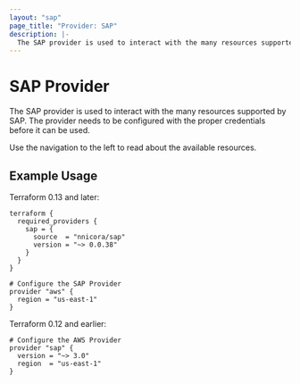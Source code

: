 ```yaml
---
layout: "sap"
page_title: "Provider: SAP"
description: |-
  The SAP provider is used to interact with the many resources supported by SAP. The provider needs to be configured with the proper credentials before it can be used.
---
```


# SAP Provider

The SAP provider is used to interact with the
many resources supported by SAP. The provider needs to be configured
with the proper credentials before it can be used.

Use the navigation to the left to read about the available resources.

## Example Usage

Terraform 0.13 and later:

```hcl
terraform {
  required_providers {
    sap = {
      source  = "nnicora/sap"
      version = "~> 0.0.38"
    }
  }
}

# Configure the SAP Provider
provider "aws" {
  region = "us-east-1"
}

```

Terraform 0.12 and earlier:

```hcl
# Configure the AWS Provider
provider "sap" {
  version = "~> 3.0"
  region  = "us-east-1"
}

```